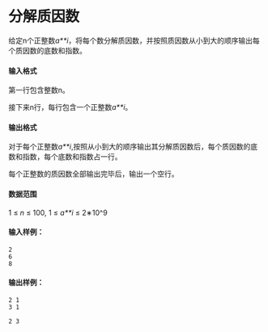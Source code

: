 # 分解质因数

给定n个正整数*a**i*，将每个数分解质因数，并按照质因数从小到大的顺序输出每个质因数的底数和指数。

#### 输入格式

第一行包含整数n。

接下来n行，每行包含一个正整数*a**i*。

#### 输出格式

对于每个正整数*a**i*,按照从小到大的顺序输出其分解质因数后，每个质因数的底数和指数，每个底数和指数占一行。

每个正整数的质因数全部输出完毕后，输出一个空行。

#### 数据范围

1 ≤ *n* ≤ 100,
1 ≤ *a**i* ≤ 2∗10^9

#### 输入样例：

```
2
6
8
```

#### 输出样例：

```
2 1
3 1

2 3
```